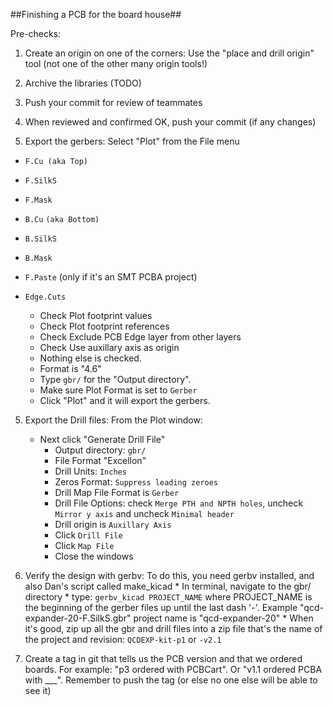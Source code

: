 ##Finishing a PCB for the board house##

Pre-checks:
1. Create an origin on one of the corners: Use the "place and drill origin" tool (not one of the other many origin tools!)
 
1. Archive the libraries (TODO)
2. Push your commit for review of teammates
3. When reviewed and confirmed OK, push your commit (if any changes)

4. Export the gerbers: Select "Plot" from the File menu

  - `F.Cu (aka Top)`
  - `F.SilkS`
  - `F.Mask`
  - `B.Cu` `(aka Bottom)`
  - `B.SilkS`
  - `B.Mask`
  - `F.Paste` (only if it's an SMT PCBA project)
  - `Edge.Cuts`
  
    * Check Plot footprint values
    * Check Plot footprint references
    * Check Exclude PCB Edge layer from other layers
    * Check Use auxillary axis as origin
    * Nothing else is checked.
    * Format is "4.6"
    * Type `gbr/` for the "Output directory".
    * Make sure Plot Format is set to `Gerber`
    * Click "Plot" and it will export the gerbers.
    
5. Export the Drill files: From the Plot window:
    * Next click "Generate Drill File"
 		* Output directory: `gbr/`
 		* File Format "Excellon"
    	* Drill Units: `Inches`
   		* Zeros Format: `Suppress leading zeroes` 
    	* Drill Map File Format is `Gerber`
   		* Drill File Options: check `Merge PTH and NPTH holes`, uncheck `Mirror y axis` and uncheck `Minimal header`
    	* Drill origin is `Auxillary Axis`
    	* Click `Drill File`
		* Click `Map File`
		* Close the windows

5. Verify the design with gerbv:
	To do this, you need gerbv installed, and also Dan's script called make_kicad
	   * In terminal, navigate to the gbr/ directory
	   * type: `gerbv_kicad PROJECT_NAME` where PROJECT_NAME is the beginning of the gerber files up until the last dash '-'. Example "qcd-expander-20-F.SilkS.gbr" project name is "qcd-expander-20"
	   * When it's good, zip up all the gbr and drill files into a zip file that's the name of the project and revision:
	   `QCDEXP-kit-p1` or `-v2.1`

5. Create a tag in git that tells us the PCB version and that we ordered boards. For example: "p3 ordered with PCBCart". Or "v1.1 ordered PCBA with ___". Remember to push the tag (or else no one else will be able to see it)